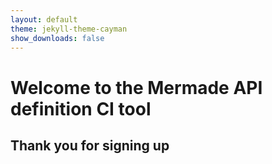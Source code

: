 ```yaml
---
layout: default
theme: jekyll-theme-cayman
show_downloads: false
---
```

# Welcome to the Mermade API definition CI tool

## Thank you for signing up
